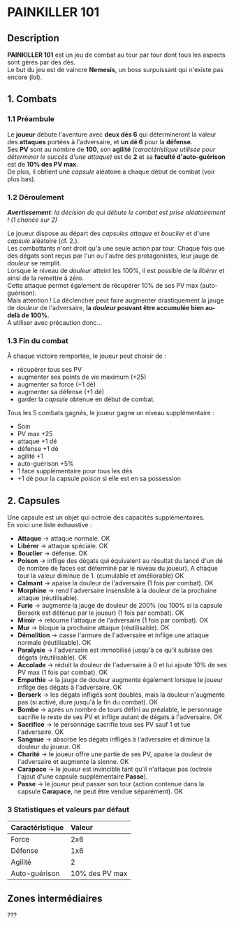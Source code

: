 # PAINKILLER 101

## Description
**PAINKILLER 101** est un jeu de combat au tour par tour dont tous les aspects sont gérés par des dés.  
Le but du jeu est de vaincre **Nemesis**, un boss surpuissant qui n'existe pas encore (lol).

## 1. Combats

### 1.1 Préambule

Le **joueur** débute l'aventure avec **deux dés 6** qui détermineront la valeur des **attaques** portées à l'adversaire, et **un dé 6** pour la **défense**.  
Ses **PV** sont au nombre de **100**, son **agilité** *(caractéristique utilisée pour déterminer le succès d'une attaque)* est de **2** et sa **faculté d'auto-guérison** est de **10% des PV max**.  
De plus, il obtient une *capsule* aléatoire à chaque début de combat (voir plus bas).

### 1.2 Déroulement

***Avertissement**: la décision de qui débute le combat est prise aléatoirement ! (1 chance sur 2)*

Le joueur dispose au départ des *capsules* *attaque* et *bouclier* et d'une *capsule* aléatoire (cf. 2.).  
Les combattants n'ont droit qu'à une seule action par tour.
Chaque fois que des dégats sont reçus par l'un ou l'autre des protagonistes, leur jauge de *douleur* se remplit.  
Lorsque le niveau de *douleur* atteint les 100%, il est possible de la *libérer* et ainsi de la remettre à zéro.  
Cette attaque permet également de récupérer 10% de ses PV max (auto-guérison).    
Mais attention ! La déclencher peut faire augmenter drastiquement la jauge de *douleur* de l'adversaire, **la *douleur* pouvant être accumulée bien au-delà de 100%**.  
A utiliser avec précaution donc...

### 1.3 Fin du combat

À chaque victoire remportée, le joueur peut choisir de :

- récupérer tous ses PV
- augmenter ses points de vie maximum (+25)
- augmenter sa force (+1 dé)
- augmenter sa défense (+1 dé)
- garder la *capsule* obtenue en début de combat.

Tous les 5 combats gagnés, le joueur gagne un niveau supplémentaire :

- Soin
- PV max +25
- attaque +1 dé
- défense +1 dé
- agilité +1
- auto-guérison +5%
- 1 face supplémentaire pour tous les dés
- +1 dé pour la capsule *poison* si elle est en sa possession


## 2. Capsules

Une capsule est un objet qui octroie des capacités supplémentaires.  
En voici une liste exhaustive :

- **Attaque** → attaque normale. OK
- **Libérer** → attaque spéciale. OK
- **Bouclier** → défense. OK
- **Poison** → inflige des dégats qui équivalent au résultat du lancé d'un dé (le nombre de faces est déterminé par le niveau du joueur). A chaque tour la valeur diminue de 1. (cumulable et améliorable) OK
- **Calmant** → apaise la douleur de l'adversaire (1 fois par combat). OK
- **Morphine** → rend l'adversaire insensible à la douleur de la prochaine attaque (réutilisable).
- **Furie** → augmente la jauge de douleur de 200% (ou 100% si la capsule Berserk est détenue par le joueur) (1 fois par combat). OK
- **Miroir** → retourne l'attaque de l'adversaire (1 fois par combat). OK
- **Mur** → bloque la prochaine attaque (réutilisable). OK
- **Démolition** → casse l'armure de l'adversaire et inflige une attaque normale (réutilisable). OK
- **Paralysie** → l'adversaire est immobilisé jusqu'à ce qu'il subisse des dégats (réutilisable). OK
- **Accolade** → réduit la douleur de l'adversaire à 0 et lui ajoute 10% de ses PV max (1 fois par combat). OK
- **Empathie** → la jauge de douleur augmente également lorsque le joueur inflige des dégats à l'adversaire. OK
- **Berserk** → les dégats infligés sont doublés, mais la douleur n'augmente pas (si activé, dure jusqu'à la fin du combat). OK
- **Bombe** → aprés un nombre de tours défini au préalable, le personnage sacrifie le reste de ses PV et inflige autant de dégats à l'adversaire. OK
- **Sacrifice** → le personnage sacrifie tous ses PV sauf 1 et tue l'adversaire. OK
- **Sangsue** → absorbe les dégats infligés à l'adversaire et diminue la douleur du joueur. OK
- **Charité** → le joueur offre une partie de ses PV, apaise la douleur de l'adversaire et augmente la sienne. OK
- **Carapace** → le joueur est invincible tant qu'il n'attaque pas (octroie l'ajout d'une capsule supplémentaire **Passe**).
- **Passe** → le joueur peut passer son tour (action contenue dans la capsule **Carapace**, ne peut être vendue séparément). OK

### 3 Statistiques et valeurs par défaut

|Caractéristique | Valeur
|:---------------|:------
|Force           |2x6
|Défense         |1x6
|Agilité         |2
|Auto-guérison   |10% des PV max


## Zones intermédiaires
???